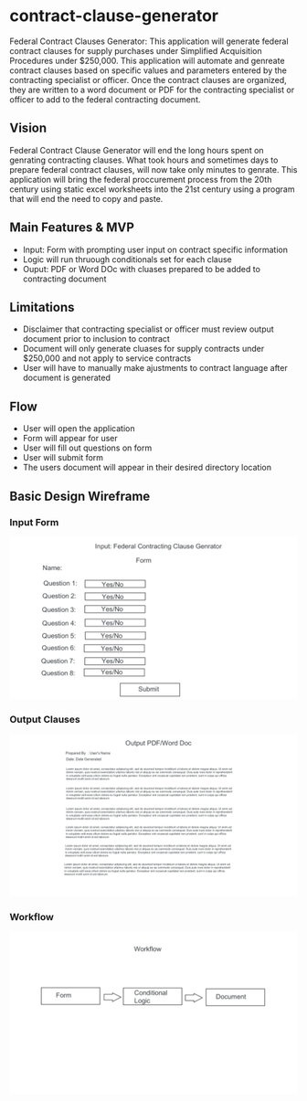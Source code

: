 # contract-clause-generator

Federal Contract Clauses Generator: This application will generate federal contract clauses for supply purchases under Simplified Acquisition Procedures under $250,000. This application will automate and genreate contract clauses based on specific values and parameters entered by the contracting specialist or officer. Once the contract clauses are organized, they are written to a word document or PDF for the contracting specialist or officer to add to the federal contracting document.

## Vision

Federal Contract Clause Generator will end the long hours spent on genrating contracting clauses. What took hours and sometimes days to prepare federal contract clauses, will now take only minutes to genrate. This application will bring the federal proccurement process from the 20th century using static excel worksheets into the 21st century using a program that will end the need to copy and paste.

## Main Features & MVP

* Input: Form with prompting user input on contract specific information
* Logic will run thruough conditionals set for each clause
* Ouput: PDF or Word DOc with cluases prepared to be added to contracting document

## Limitations

* Disclaimer that contracting specialist or officer must review output document prior to inclusion to contract
* Document will only generate cluases for supply contracts under $250,000 and not apply to service contracts
* User will have to manually make ajustments to contract language after document is generated

## Flow

* User will open the application
* Form will appear for user
* User will fill out questions on form
* User will submit form
* The users document will appear in their desired directory location

## Basic Design Wireframe

### Input Form

![Input Form](/img/wireframe-form.png)

### Output Clauses

![Output Clauses](/img/wireframe-output.png)

### Workflow

![Workflow](img/workflow.png)
